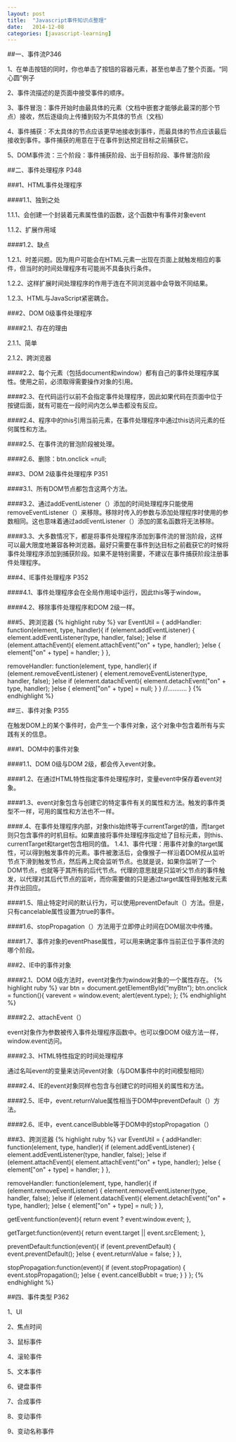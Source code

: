 ```yaml
---
layout: post
title:  "Javascript事件知识点整理"
date:   2014-12-08 
categories: [javascript-learning]
---
```


##一、事件流P346

1、在单击按钮的同时，你也单击了按钮的容器元素，甚至也单击了整个页面。“同心圆”例子

2、事件流描述的是页面中接受事件的顺序。

3、事件冒泡：事件开始时由最具体的元素（文档中嵌套才能够此最深的那个节点）接收，然后逐级向上传播到较为不具体的节点（文档）

4、事件捕获：不太具体的节点应该更早地接收到事件，而最具体的节点应该最后接收到事件。事件捕获的用意在于在事件到达预定目标之前捕获它。

5、DOM事件流：三个阶段：事件捕获阶段、出于目标阶段、事件冒泡阶段

##二、事件处理程序 P348

###1、HTML事件处理程序

####1.1、独到之处

1.1.1、会创建一个封装着元素属性值的函数，这个函数中有事件对象event

1.1.2、扩展作用域

####1.2、缺点

1.2.1、时差问题。因为用户可能会在HTML元素一出现在页面上就触发相应的事件，但当时的时间处理程序有可能尚不具备执行条件。

1.2.2、这样扩展时间处理程序的作用于连在不同浏览器中会导致不同结果。

1.2.3、HTML与JavaScript紧密耦合。

 

###2、DOM 0级事件处理程序

####2.1、存在的理由

2.1.1、简单

2.1.2、跨浏览器

####2.2、每个元素（包括document和window）都有自己的事件处理程序属性。使用之前，必须取得需要操作对象的引用。

####2.3、在代码运行以前不会指定事件处理程序，因此如果代码在页面中位于按键后面，就有可能在一段时间内怎么单击都没有反应。

####2.4、程序中的this引用当前元素，在事件处理程序中通过this访问元素的任何属性和方法。

####2.5、在事件流的冒泡阶段被处理。

####2.6、删除：btn.onclick =null;

 

###3、DOM 2级事件处理程序 P351

####3.1、所有DOM节点都包含这两个方法。

####3.2、通过addEventListener（）添加的时间处理程序只能使用removeEventListener（）来移除。移除时传入的参数与添加处理程序时使用的参数相同。这也意味着通过addEventListener（）添加的匿名函数将无法移除。

####3.3、大多数情况下，都是将事件处理程序添加到事件流的冒泡阶段，这样可以最大限度地兼容各种浏览器。最好只需要在事件到达目标之前截获它的时候将事件处理程序添加到捕获阶段。如果不是特别需要，不建议在事件捕获阶段注册事件处理程序。

 

###4、IE事件处理程序 P352

####4.1、事件处理程序会在全局作用域中运行，因此this等于window。

####4.2、移除事件处理程序和DOM 2级一样。

###5、跨浏览器
{% highlight ruby %}
var EventUtil = {
  addHandler: function(element, type, handler){
    if (element.addEventListener) {
      element.addEventListener(type, handler, false);
    }else if (element.attachEvent){
      element.attachEvent("on" + type, handler);
    }else {
      element["on" + type] = handler;
    }
  },

  removeHandler: function(element, type, handler){
    if (element.removeEventListener) {
      element.removeEventListener(type, handler, false);
    }else if (element.datachEvent){
      element.detachEvent("on" + type, handler);
    }else {
      element["on" + type] = null;
    }
  }
//...........
}
{% endhighlight %}

##三、事件对象 P355

在触发DOM上的某个事件时，会产生一个事件对象，这个对象中包含着所有与实践有关的信息。

###1、DOM中的事件对象

####1.1、DOM 0级与DOM 2级，都会传入event对象。

####1.2、在通过HTML特性指定事件处理程序时，变量event中保存着event对象。

####1.3、event对象包含与创建它的特定事件有关的属性和方法。触发的事件类型不一样，可用的属性和方法也不一样。

####.4、在事件处理程序内部，对象this始终等于currentTarget的值，而target则只包含事件的时机目标。如果直接将事件处理程序指定给了目标元素，则this、currentTarget和target包含相同的值。
1.4.1、事件代理：用事件对象的target属性，可以得到触发事件的元素。事件被激活后，会像猴子一样沿着DOM叔从监听节点下滑到触发节点，然后再上爬会监听节点。也就是说，如果你监听了一个DOM节点，也就等于其所有的后代节点。代理的意思就是只监听父节点的事件触发，以代理对其后代节点的监听，而你需要做的只是通过target属性得到触发元素并作出回应。

####1.5、阻止特定时间的默认行为，可以使用preventDefault（）方法。但是，只有cancelable属性设置为true的事件。

####1.6、stopPropagation（）方法用于立即停止时间在DOM层次中传播。

####1.7、事件对象的eventPhase属性，可以用来确定事件当前正位于事件流的哪个阶段。

###2、IE中的事件对象

####2.1、DOM 0级方法时，event对象作为window对象的一个属性存在。
{% highlight ruby %}
var btn = document.getElementById(“myBtn”);
btn.onclick = function(){
	varevent = window.event;
	alert(event.type);
};
{% endhighlight %}

####2.2、attachEvent（）

event对象作为参数被传入事件处理程序函数中。也可以像DOM 0级方法一样，window.event访问。

####2.3、HTML特性指定的时间处理程序

通过名叫event的变量来访问event对象（与DOM事件中的时间模型相同）

####2.4、IE的event对象同样也包含与创建它的时间相关的属性和方法。

####2.5、IE中，event.returnValue属性相当于DOM中preventDefault（）方法。

####2.6、IE中，event.cancelBubble等于DOM中的stopPropagation（）

 

###3、跨浏览器
{% highlight ruby %}
var EventUtil = {
  addHandler: function(element, type, handler){
    if (element.addEventListener) {
      element.addEventListener(type, handler, false);
    }else if (element.attachEvent){
      element.attachEvent("on" + type, handler);
    }else {
      element["on" + type] = handler;
    }
  },

  removeHandler: function(element, type, handler){
    if (element.removeEventListener) {
      element.removeEventListener(type, handler, false);
    }else if (element.datachEvent){
      element.detachEvent("on" + type, handler);
    }else {
      element["on" + type] = null;
    }
  },

  getEvent:function(event){
    return event ? event:window.event;
  },

  getTarget:function(event){
    return event.target || event.srcElement;
  },

  preventDefault:function(event){
    if (event.preventDefault) {
      event.preventDefault();
    }else {
      event.returnValue = false;
    }
  },

  stopPropagation:function(event){
    if (event.stopPropagation) {
      event.stopPropagation();
    }else {
      event.cancelBubblt = true;
    }
  }
};
{% endhighlight %}

##四、事件类型 P362

1、UI

2、焦点时间

3、鼠标事件

4、滚轮事件

5、文本事件

6、键盘事件

7、合成事件

8、变动事件

9、变动名称事件
